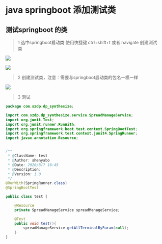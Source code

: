 # java springboot 添加测试类



## 测试springboot 的类

>1 选中springboot启动类 使用快捷键 ctrl+shift+t 或者 navigate 创建测试类


![](assets/007/01/01-1596790209240.png)


![](assets/007/01/01-1596790159575.png)


> 2 创建测试类，注意：需要与springboot启动类的包名一模一样


![](assets/007/01/01-1596790258906.png)


> 3 测试

```java
package com.szdp.dp_synthesize;

import com.szdp.dp_synthesize.service.SpreadManageService;
import org.junit.Test;
import org.junit.runner.RunWith;
import org.springframework.boot.test.context.SpringBootTest;
import org.springframework.test.context.junit4.SpringRunner;
import javax.annotation.Resource;


/**
 * @ClassName: test
 * @Author: shenyabo
 * @Date: 2020/8/7 16:45
 * @Description:
 * @Version: 1.0
 */
@RunWith(SpringRunner.class)
@SpringBootTest

public class test {

    @Resource
    private SpreadManageService spreadManageService;

    @Test
    public void test(){
        spreadManageService.getAllTerminalByParam(null);
    }
}


```